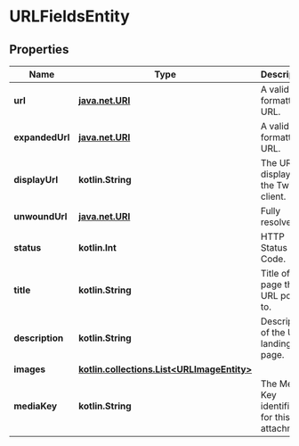 
# URLFieldsEntity

## Properties
Name | Type | Description | Notes
------------ | ------------- | ------------- | -------------
**url** | [**java.net.URI**](java.net.URI.md) | A validly formatted URL. | 
**expandedUrl** | [**java.net.URI**](java.net.URI.md) | A validly formatted URL. |  [optional]
**displayUrl** | **kotlin.String** | The URL as displayed in the Twitter client. |  [optional]
**unwoundUrl** | [**java.net.URI**](java.net.URI.md) | Fully resolved url |  [optional]
**status** | **kotlin.Int** | HTTP Status Code. |  [optional]
**title** | **kotlin.String** | Title of the page the URL points to. |  [optional]
**description** | **kotlin.String** | Description of the URL landing page. |  [optional]
**images** | [**kotlin.collections.List&lt;URLImageEntity&gt;**](URLImageEntity.md) |  |  [optional]
**mediaKey** | **kotlin.String** | The Media Key identifier for this attachment. |  [optional]



